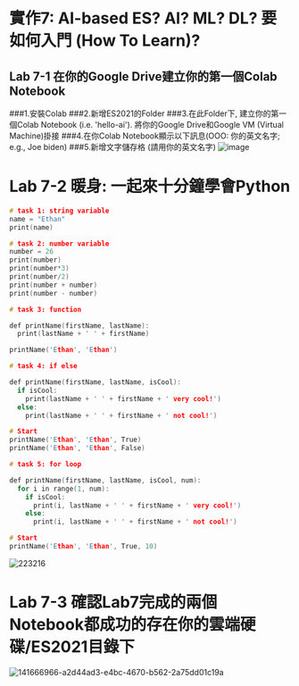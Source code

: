 # 實作7: AI-based ES? AI? ML? DL? 要如何入門 (How To Learn)?
## Lab 7-1 在你的Google Drive建立你的第一個Colab Notebook
###1.安裝Colab
###2.新增ES2021的Folder
###3.在此Folder下, 建立你的第一個Colab Notebook (i.e. 'hello-ai'). 將你的Google Drive和Google VM (Virtual Machine)掛接
###4.在你Colab Notebook顯示以下訊息(OOO: 你的英文名字; e.g., Joe biden)
###5.新增文字儲存格 (請用你的英文名字)
![image](https://user-images.githubusercontent.com/89329178/146678378-c76be253-fcb7-448e-9614-dd776bc9a3b9.png)

# Lab 7-2 暖身: 一起來十分鐘學會Python
```` c
# task 1: string variable
name = "Ethan"
print(name)

# task 2: number variable
number = 26
print(number)
print(number*3)
print(number/2)
print(number + number)
print(number - number)

# task 3: function

def printName(firstName, lastName):
  print(lastName + ' ' + firstName)

printName('Ethan', 'Ethan')

# task 4: if else

def printName(firstName, lastName, isCool):
  if isCool:
    print(lastName + ' ' + firstName + ' very cool!')
  else:
    print(lastName + ' ' + firstName + ' not cool!')

# Start
printName('Ethan', 'Ethan', True)
printName('Ethan', 'Ethan', False)

# task 5: for loop

def printName(firstName, lastName, isCool, num):
  for i in range(1, num):
    if isCool:
      print(i, lastName + ' ' + firstName + ' very cool!')
    else:
      print(i, lastName + ' ' + firstName + ' not cool!')

# Start
printName('Ethan', 'Ethan', True, 10)
````
![223216](https://user-images.githubusercontent.com/89329178/146678779-51d86533-9af5-4027-b042-3759cc1086df.png)

# Lab 7-3 確認Lab7完成的兩個Notebook都成功的存在你的雲端硬碟/ES2021目錄下
![141666966-a2d44ad3-e4bc-4670-b562-2a75dd01c19a](https://user-images.githubusercontent.com/89329178/146678785-ef5f131c-cd45-4b97-8a92-cc1be0ed0549.png)

